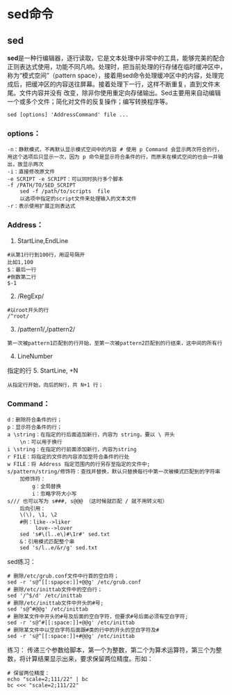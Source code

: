 # sed命令
## sed

**sed**是一种行编辑器，逐行读取，它是文本处理中非常中的工具，能够完美的配合正则表达式使用，功能不同凡响。处理时，把当前处理的行存储在临时缓冲区中，称为“模式空间”（pattern space），接着用sed命令处理缓冲区中的内容，处理完成后，把缓冲区的内容送往屏幕。接着处理下一行，这样不断重复，直到文件末尾。文件内容并没有 改变，除非你使用重定向存储输出。Sed主要用来自动编辑一个或多个文件；简化对文件的反复操作；编写转换程序等。

```shell
sed [options] 'AddressCommand' file ...
```

### options：

```shell
-n：静默模式，不再默认显示模式空间中的内容 # 使用 p Command 会显示两次符合的行，用这个选项后只显示一次，因为 p 命令是显示符合条件的行，而原来在模式空间的也会一并输出，故显示两次
-i：直接修改原文件
-e SCRIPT -e SCRIPT：可以同时执行多个脚本
-f /PATH/TO/SED_SCRIPT
	sed -f /path/to/scripts  file
	以选项中指定的script文件来处理输入的文本文件
-r：表示使用扩展正则表达式
```

### Address：

1. StartLine,EndLine

```shell
#从第1行行到100行，用逗号隔开
比如1,100
$：最后一行
#倒数第二行
$-1
```
2. /RegExp/

```shell
#以root开头的行
/^root/
```
3. /pattern1/,/pattern2/

```shell
第一次被pattern1匹配到的行开始，至第一次被pattern2匹配到的行结束，这中间的所有行
```
4. LineNumber

  指定的行
5. StartLine, +N

```shell
从指定行开始，向后的N行，共 N+1 行；
```

### Command：

```shell
d：删除符合条件的行；
p：显示符合条件的行；
a \string：在指定的行后面追加新行，内容为 string，要以 \ 开头
	\n：可以用于换行
i \string：在指定的行前面添加新行，内容为string
r FILE：将指定的文件的内容添加至符合条件的行处
w FILE：将 Address 指定范围内的行另存至指定的文件中;
s/pattern/string/修饰符：查找并替换，默认只替换每行中第一次被模式匹配到的字符串
	加修饰符：
		g：全局替换
		i：忽略字符大小写
s/// 也可以写为 s###, s@@@ （这时候就匹配 / 就不用转义啦）
	后向引用：
	\(\), \1, \2
	#例：like-->liker
	     love-->lover
	sed 's#\(l..e\)#\1r#' sed.txt
	&：引用模式匹配整个串
	sed 's/l..e/&r/g' sed.txt
```

sed练习：

```shell
# 删除/etc/grub.conf文件中行首的空白符；
sed -r 's@^[[:spapce:]]+@@g' /etc/grub.conf
# 删除/etc/inittab文件中的空白行；
sed '/^$/d' /etc/inittab
# 删除/etc/inittab文件中开头的#号;
sed 's@^#@@g' /etc/inittab
# 删除某文件中开头的#号及后面的空白字符，但要求#号后面必须有空白字符;
sed -r 's@^#[[:space:]]+@@g' /etc/inittab
# 删除某文件中以空白字符后面跟#类的行中的开头的空白字符及#
sed -r 's@^[[:space:]]+#@@g' /etc/inittab
```

练习：
传递三个参数给脚本，第一个为整数，第二个为算术运算符，第三个为整数，将计算结果显示出来，要求保留两位精度。形如：

```shell
# 保留两位精度：
echo "scale=2;111/22" | bc
bc <<< "scale=2;111/22"
```
